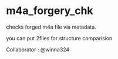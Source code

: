 # m4a_forgery_chk

checks forged m4a file via metadata.

you can put 2files for structure comparision

Collaborator : @winna324
